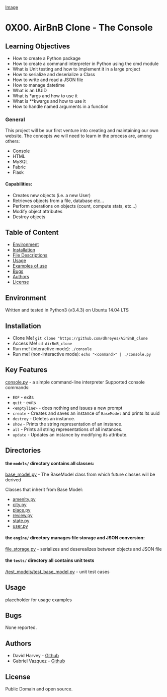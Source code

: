 [Image](https://holbertonintranet.s3.amazonaws.com/uploads/medias/2018/6/65f4a1dd9c51265f49d0.png?X-Amz-Algorithm=AWS4-HMAC-SHA256&X-Amz-Credential=AKIARDDGGGOUWMNL5ANN%2F20210629%2Fus-east-1%2Fs3%2Faws4_request&X-Amz-Date=20210629T003549Z&X-Amz-Expires=86400&X-Amz-SignedHeaders=host&X-Amz-Signature=999c6bc2e8f5a5ba2e4ead9037528ff1a32108098605e3eb9f1bf823eb6c1b78)

# 0X00. AirBnB Clone - The Console

## Learning Objectives

- How to create a Python package
- How to create a command interpreter in Python using the cmd module
- What is Unit testing and how to implement it in a large project
- How to serialize and deserialize a Class
- How to write and read a JSON file
- How to manage datetime
- What is an UUID
- What is \*args and how to use it
- What is \*\*kwargs and how to use it
- How to handle named arguments in a function

### General

 This project will be our first venture into creating and maintaining our
 own website. The concepts we will need to learn in the process are, among others:

- Console
- HTML
- MySQL
- Fabric
- Flask

#### Capabilities:
- Creates new objects (i.e. a new User)
- Retrieves objects from a file, database etc...
- Perform operations on objects (count, compute stats, etc...)
- Modify object attributes
- Destroy objects

## Table of Content
- [Environment](#environment)
- [Installation](#installation)
- [File Descriptions](#file-descriptions)
- [Usage](#usage)
- [Examples of use](#examples-of-use)
- [Bugs](#bugs)
- [Authors](#authors)
- [License](#license)

## Environment
Written and tested in Python3 (v3.4.3) on Ubuntu 14.04 LTS

## Installation
- Clone Me! `git clone "https://github.com/dhreyes/AirBnB_clone`
- Access Me! `cd AirBnB_clone`
- Run me! (interactive mode): `./console`
- Run me! (non-interactive mode): `echo "<command>" | ./console.py`

## Key Features
[console.py](console.py) - a simple command-line interpreter
Supported console commands:

- `EOF` - exits
- `quit` - exits
- `<emptyline>` - does nothing and issues a new prompt
- `create` - Creates and saves an instance of `BaseModel` and prints its uuid
- `destroy` - Deletes an instance.
- `show` - Prints the string representation of an instance.
- `all` - Prints all string representations of all instances.
- `update` - Updates an instance by modifying its attribute.

## Directories
#### the `models/` directory contains all classes:
[base_model.py](/models/base_model.py) - The BaseModel class from which future classes will be derived

Classes that inherit from Base Model:
- [amenity.py](/models/amenity.py)
- [city.py](/models/city.py)
- [place.py](/models/place.py)
- [review.py](/models/review.py)
- [state.py](/models/state.py)
- [user.py](/models/user.py)

#### the `engine/` directory manages file storage and JSON conversion:
[file_storage.py](/models/engine/file_storage.py) - serializes and deserealizes between objects and JSON file

#### the `tests/` directory all contains unit tests
[/test_models/test_base_model.py](/tests/test_models/test_base_model.py) - unit test cases

## Usage
placeholder for usage examples

## Bugs
None reported.

## Authors
- David Harvey - [Github](https://github.com/dhreyes)
- Gabriel Vazquez - [Github](https://github.com/gavazcal)

## License
Public Domain and open source. 
